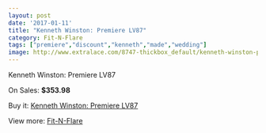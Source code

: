 ```yaml
---
layout: post
date: '2017-01-11'
title: "Kenneth Winston: Premiere LV87"
category: Fit-N-Flare
tags: ["premiere","discount","kenneth","made","wedding"]
image: http://www.extralace.com/8747-thickbox_default/kenneth-winston-premiere-lv87.jpg
---
```

Kenneth Winston: Premiere LV87

On Sales: **$353.98**
<a href="https://www.extralace.com/fit-n-flare/4158-kenneth-winston-premiere-lv87.html"><amp-img layout="responsive" width="600" height="600" src="//www.extralace.com/8747-thickbox_default/kenneth-winston-premiere-lv87.jpg" alt="Kenneth Winston: Premiere LV87 0" /></a>
<a href="https://www.extralace.com/fit-n-flare/4158-kenneth-winston-premiere-lv87.html"><amp-img layout="responsive" width="600" height="600" src="//www.extralace.com/8748-thickbox_default/kenneth-winston-premiere-lv87.jpg" alt="Kenneth Winston: Premiere LV87 1" /></a>

Buy it: [Kenneth Winston: Premiere LV87](https://www.extralace.com/fit-n-flare/4158-kenneth-winston-premiere-lv87.html "Kenneth Winston: Premiere LV87")

View more: [Fit-N-Flare](https://www.extralace.com/4-fit-n-flare "Fit-N-Flare")